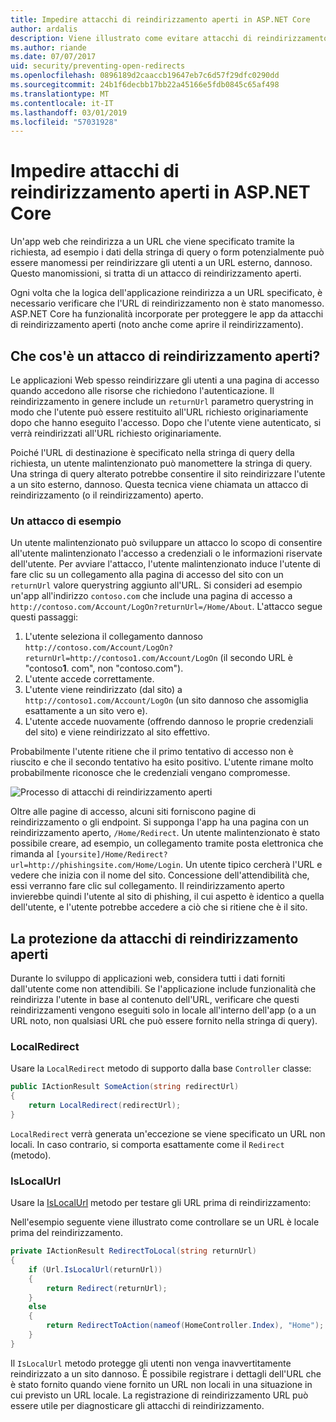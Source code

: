 ```yaml
---
title: Impedire attacchi di reindirizzamento aperti in ASP.NET Core
author: ardalis
description: Viene illustrato come evitare attacchi di reindirizzamento aperti di un'app ASP.NET Core
ms.author: riande
ms.date: 07/07/2017
uid: security/preventing-open-redirects
ms.openlocfilehash: 0896189d2caaccb19647eb7c6d57f29dfc0290dd
ms.sourcegitcommit: 24b1f6decbb17bb22a45166e5fdb0845c65af498
ms.translationtype: MT
ms.contentlocale: it-IT
ms.lasthandoff: 03/01/2019
ms.locfileid: "57031928"
---
```

# <a name="prevent-open-redirect-attacks-in-aspnet-core"></a>Impedire attacchi di reindirizzamento aperti in ASP.NET Core

Un'app web che reindirizza a un URL che viene specificato tramite la richiesta, ad esempio i dati della stringa di query o form potenzialmente può essere manomessi per reindirizzare gli utenti a un URL esterno, dannoso. Questo manomissioni, si tratta di un attacco di reindirizzamento aperti.

Ogni volta che la logica dell'applicazione reindirizza a un URL specificato, è necessario verificare che l'URL di reindirizzamento non è stato manomesso. ASP.NET Core ha funzionalità incorporate per proteggere le app da attacchi di reindirizzamento aperti (noto anche come aprire il reindirizzamento).

## <a name="what-is-an-open-redirect-attack"></a>Che cos'è un attacco di reindirizzamento aperti?

Le applicazioni Web spesso reindirizzare gli utenti a una pagina di accesso quando accedono alle risorse che richiedono l'autenticazione. Il reindirizzamento in genere include un `returnUrl` parametro querystring in modo che l'utente può essere restituito all'URL richiesto originariamente dopo che hanno eseguito l'accesso. Dopo che l'utente viene autenticato, si verrà reindirizzati all'URL richiesto originariamente.

Poiché l'URL di destinazione è specificato nella stringa di query della richiesta, un utente malintenzionato può manomettere la stringa di query. Una stringa di query alterato potrebbe consentire il sito reindirizzare l'utente a un sito esterno, dannoso. Questa tecnica viene chiamata un attacco di reindirizzamento (o il reindirizzamento) aperto.

### <a name="an-example-attack"></a>Un attacco di esempio

Un utente malintenzionato può sviluppare un attacco lo scopo di consentire all'utente malintenzionato l'accesso a credenziali o le informazioni riservate dell'utente. Per avviare l'attacco, l'utente malintenzionato induce l'utente di fare clic su un collegamento alla pagina di accesso del sito con un `returnUrl` valore querystring aggiunto all'URL. Si consideri ad esempio un'app all'indirizzo `contoso.com` che include una pagina di accesso a `http://contoso.com/Account/LogOn?returnUrl=/Home/About`. L'attacco segue questi passaggi:

1. L'utente seleziona il collegamento dannoso `http://contoso.com/Account/LogOn?returnUrl=http://contoso1.com/Account/LogOn` (il secondo URL è "contoso**1**. com", non "contoso.com").
2. L'utente accede correttamente.
3. L'utente viene reindirizzato (dal sito) a `http://contoso1.com/Account/LogOn` (un sito dannoso che assomiglia esattamente a un sito vero e).
4. L'utente accede nuovamente (offrendo dannoso le proprie credenziali del sito) e viene reindirizzato al sito effettivo.

Probabilmente l'utente ritiene che il primo tentativo di accesso non è riuscito e che il secondo tentativo ha esito positivo. L'utente rimane molto probabilmente riconosce che le credenziali vengano compromesse.

![Processo di attacchi di reindirizzamento aperti](preventing-open-redirects/_static/open-redirection-attack-process.png)

Oltre alle pagine di accesso, alcuni siti forniscono pagine di reindirizzamento o gli endpoint. Si supponga l'app ha una pagina con un reindirizzamento aperto, `/Home/Redirect`. Un utente malintenzionato è stato possibile creare, ad esempio, un collegamento tramite posta elettronica che rimanda al `[yoursite]/Home/Redirect?url=http://phishingsite.com/Home/Login`. Un utente tipico cercherà l'URL e vedere che inizia con il nome del sito. Concessione dell'attendibilità che, essi verranno fare clic sul collegamento. Il reindirizzamento aperto invierebbe quindi l'utente al sito di phishing, il cui aspetto è identico a quella dell'utente, e l'utente potrebbe accedere a ciò che si ritiene che è il sito.

## <a name="protecting-against-open-redirect-attacks"></a>La protezione da attacchi di reindirizzamento aperti

Durante lo sviluppo di applicazioni web, considera tutti i dati forniti dall'utente come non attendibili. Se l'applicazione include funzionalità che reindirizza l'utente in base al contenuto dell'URL, verificare che questi reindirizzamenti vengono eseguiti solo in locale all'interno dell'app (o a un URL noto, non qualsiasi URL che può essere fornito nella stringa di query).

### <a name="localredirect"></a>LocalRedirect

Usare la `LocalRedirect` metodo di supporto dalla base `Controller` classe:

```csharp
public IActionResult SomeAction(string redirectUrl)
{
    return LocalRedirect(redirectUrl);
}
```

`LocalRedirect` verrà generata un'eccezione se viene specificato un URL non locali. In caso contrario, si comporta esattamente come il `Redirect` (metodo).

### <a name="islocalurl"></a>IsLocalUrl

Usare la [IsLocalUrl](/dotnet/api/Microsoft.AspNetCore.Mvc.IUrlHelper?view=aspnetcore-2.0#Microsoft_AspNetCore_Mvc_IUrlHelper_IsLocalUrl_System_String_) metodo per testare gli URL prima di reindirizzamento:

Nell'esempio seguente viene illustrato come controllare se un URL è locale prima del reindirizzamento.

```csharp
private IActionResult RedirectToLocal(string returnUrl)
{
    if (Url.IsLocalUrl(returnUrl))
    {
        return Redirect(returnUrl);
    }
    else
    {
        return RedirectToAction(nameof(HomeController.Index), "Home");
    }
}
```

Il `IsLocalUrl` metodo protegge gli utenti non venga inavvertitamente reindirizzato a un sito dannoso. È possibile registrare i dettagli dell'URL che è stato fornito quando viene fornito un URL non locali in una situazione in cui previsto un URL locale. La registrazione di reindirizzamento URL può essere utile per diagnosticare gli attacchi di reindirizzamento.

